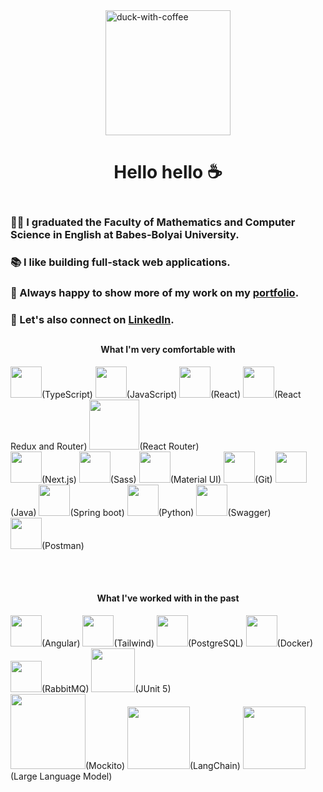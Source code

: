 <div style="display: flex; flex-direction: column; justify-content: center; align-items: center;">  
    <img src="https://github.com/VadeanFlaviuAlexandru/VadeanFlaviuAlexandru/assets/103831098/21bd7020-48bc-4ecf-bba7-de0d7e089c9e" alt="duck-with-coffee" width="200" style="align-self: center;">
    <h1 align="center">Hello hello ☕</h1>
</div>

<h3>👨‍🎓 I graduated the Faculty of Mathematics and Computer Science in English at Babes-Bolyai University.<br></h3>
<h3>📚 I like building full-stack web applications.<br></h3>
<h3>💼 Always happy to show more of my work on my <a href="https://vadean-alex-portfolio.netlify.app" target="_blank">portfolio</a>.</h3>
<h3>🥂 Let's also connect on <a href="https://www.linkedin.com/in/alexvad/" target="_blank">LinkedIn</a>.</h3>

##

<h4 align="center">What I'm very comfortable with</h4>

<img src="https://cdn.jsdelivr.net/gh/devicons/devicon/icons/typescript/typescript-original.svg" width="50" />(TypeScript)
<img src="https://cdn.jsdelivr.net/gh/devicons/devicon/icons/javascript/javascript-original.svg" width="50" />(JavaScript)  <img src="https://cdn.jsdelivr.net/gh/devicons/devicon/icons/react/react-original.svg" width="50" />(React)  <img src="https://cdn.jsdelivr.net/gh/devicons/devicon/icons/redux/redux-original.svg" width="50"/>(React Redux and Router) <img src="https://res.cloudinary.com/practicaldev/image/fetch/s--_bS1dmNu--/c_imagga_scale,f_auto,fl_progressive,h_900,q_auto,w_1600/https://dev-to-uploads.s3.amazonaws.com/uploads/articles/bohilxedfl6ijlltfyeq.png" width="80"/>(React Router) <br> <img src="https://seeklogo.com/images/N/next-js-logo-8FCFF51DD2-seeklogo.com.png" width="50"/>(Next.js)  <img src="https://cdn.jsdelivr.net/gh/devicons/devicon/icons/sass/sass-original.svg" width="50"/>(Sass)  <img src="https://cdn.jsdelivr.net/gh/devicons/devicon/icons/materialui/materialui-original.svg" width="50"/>(Material UI)  <img src="https://cdn.jsdelivr.net/gh/devicons/devicon/icons/git/git-original.svg" width="50"/>(Git)  <img src="https://cdn.jsdelivr.net/gh/devicons/devicon/icons/java/java-original.svg" width="50"/>(Java)  <img src="https://cdn.jsdelivr.net/gh/devicons/devicon/icons/spring/spring-original.svg" width="50"/>(Spring boot) <img src="https://cdn.jsdelivr.net/gh/devicons/devicon/icons/python/python-original.svg" width="50"/>(Python)
<img src="https://static-00.iconduck.com/assets.00/swagger-icon-512x512-halz44im.png" width="50"/>(Swagger) <br>
<img src="https://seeklogo.com/images/P/postman-logo-F43375A2EB-seeklogo.com.png" width="50"/>(Postman)

<br>
<br>
<h4 align="center">What I've worked with in the past</h4>

 <img src="https://cdn.jsdelivr.net/gh/devicons/devicon/icons/angularjs/angularjs-plain.svg" width="50"/>(Angular)  <img src="https://upload.wikimedia.org/wikipedia/commons/thumb/d/d5/Tailwind_CSS_Logo.svg/320px-Tailwind_CSS_Logo.svg.png" width="50"/>(Tailwind)  <img src="https://cdn.jsdelivr.net/gh/devicons/devicon/icons/postgresql/postgresql-plain.svg" width="50"/>(PostgreSQL)  <img src="https://cdn.jsdelivr.net/gh/devicons/devicon/icons/docker/docker-plain.svg" width="50"/>(Docker) <img src="https://cdn.freebiesupply.com/logos/large/2x/rabbitmq-logo-png-transparent.png" width="50"/>(RabbitMQ)
 <img src="https://miro.medium.com/v2/resize:fit:881/1*J8sjpKQJswCKiPUYVefbgQ.jpeg" width="70"/>(JUnit 5)
 <br>
 <img src="https://miro.medium.com/v2/resize:fit:800/0*SB_TBftIx7tBj6_0.png" width="120"/>(Mockito)
<img src="https://media.licdn.com/dms/image/D4E12AQHQP9J275Q_uA/article-cover_image-shrink_600_2000/0/1700940849777?e=2147483647&v=beta&t=m0HEQrukIOqU4fe1K9M19PaHq3UbvEubLzeIH1shcSc" width="100"/>(LangChain)
 <img src="https://s9i7q5a6.rocketcdn.me/wp-content/uploads/llms_800x800.png" width="100"/>(Large Language Model)
